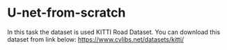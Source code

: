 # U-net-from-scratch

In this task the dataset is used KITTI Road Dataset.
You can download this dataset from link below:
https://www.cvlibs.net/datasets/kitti/
